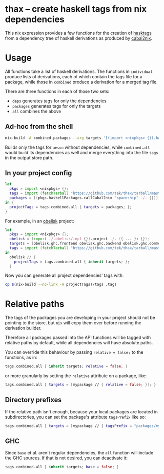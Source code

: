 # thax – create haskell tags from nix dependencies

This nix expression provides a few functions for the creation of [hasktags]
from a dependency tree of haskell derivations as produced by [cabal2nix].

# Usage

All functions take a list of haskell derivations.
The functions in `individual` produce lists of derivations, each of which
contain the tags file for a package, while those in `combined` produce
a derivation for a merged tag file.

There are three functions in each of those two sets:

* `deps` generates tags for only the dependencies
* `packages` generates tags for only the targets
* `all` combines the above

## Ad-hoc from the shell

```sh
nix-build -A combined.packages --arg targets '[(import <nixpkgs> {}).haskellPackages.aeson]'
```

Builds only the tags for `aeson` without dependencies, while `combined.all`
would build its dependencies as well and merge everything into the file `tags`
in the output store path.

## In your project config

```nix
let
  pkgs = import <nixpkgs> {};
  tags = import (fetchTarball "https://github.com/tek/thax/tarball/master") { inherit pkgs; };
  packages = [(pkgs.haskellPackages.callCabal2nix "spaceship" ./. {})]; # however your project is set up
in {
  projectTags = tags.combined.all { targets = packages; };
}
```

For example, in an [obelisk] project:

```nix
let
  pkgs = import <nixpkgs> {};
  obelisk = (import ./.obelisk/impl {}).project ./. ({ ... }: {});
  targets = [obelisk.ghc.frontend obelisk.ghc.backend obelisk.ghc.common];
  tags = import (fetchTarball "https://github.com/tek/thax/tarball/master") { inherit pkgs; };
in
  obelisk // {
    projectTags = tags.combined.all { inherit targets; };
  }
```

Now you can generate all project dependencies' tags with:

```sh
cp $(nix-build --no-link -A projectTags)/tags .tags
```

# Relative paths

The tags of the packages you are developing in your project should not be
pointing to the store, but `nix` will copy them over before running the
derivation builder.

Therefore all packages passed into the API functions will be tagged with
relative paths by default, while all dependencies will have absolute paths.

You can override this behaviour by passing `relative = false;` to the
functions, as in:

```nix
tags.combined.all { inherit targets; relative = false; }
```

or more granularly by setting the `relative` attribute on a package, like:

```nix
tags.combined.all { targets = [mypackage // { relative = false; }]; }
```

## Directory prefixes

If the relative path isn't enough, because your local packages are located in
subdirectories, you can set the package's attribute `tagsPrefix` like so:

```nix
tags.combined.all { targets = [mypackage // { tagsPrefix = "packages/mypack"; }]; }
```

## GHC

Since `base` et al. aren't regular dependencies, the `all` function will
include the GHC sources.
If that is not desired, you can deactivate it:

```nix
tags.combined.all { inherit targets; base = false; }
```

[hasktags]: https://hackage.haskell.org/package/hasktags
[cabal2nix]: https://hackage.haskell.org/package/cabal2nix
[obelisk]: https://github.com/obsidiansystems/obelisk
